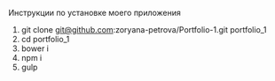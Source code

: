 Инструкции по установке моего приложения

1. git clone git@github.com:zoryana-petrova/Portfolio-1.git portfolio_1
2. cd portfolio_1
3. bower i
4. npm i
5. gulp 